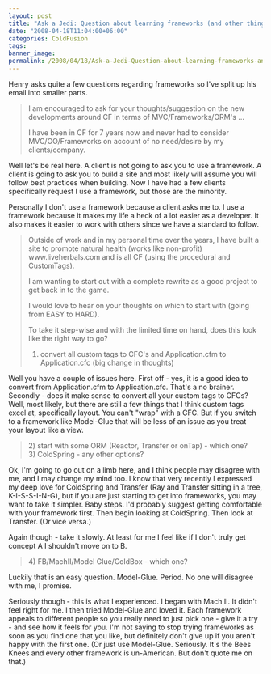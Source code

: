 ```yaml
---
layout: post
title: "Ask a Jedi: Question about learning frameworks (and other things)"
date: "2008-04-18T11:04:00+06:00"
categories: ColdFusion 
tags: 
banner_image: 
permalink: /2008/04/18/Ask-a-Jedi-Question-about-learning-frameworks-and-other-things
---
```


Henry asks quite a few questions regarding frameworks so I've split up his email into smaller parts.
<!--more-->
<blockquote>
<p>
I am encouraged to ask for your thoughts/suggestion
on the new developments around CF in terms of MVC/Frameworks/ORM's ...

I have been in CF for 7 years now and never had to consider MVC/OO/Frameworks on account of no need/desire by my clients/company. 
</p>
</blockquote>

Well let's be real here. A client is not going to ask you to use a framework. A client is going to ask you to build a site and most likely will assume you will follow best practices when building. Now I have had a few clients specifically request I use a framework, but those are the minority. 

Personally I don't use a framework because a client asks me to. I use a framework because it makes my life a heck of a lot easier as a developer. It also makes it easier to work with others since we have a standard to follow. 

<blockquote>
<p>
Outside of work and in my personal time over the years, I have built a site to promote natural health (works like
non-profit) www.liveherbals.com and is all CF (using the procedural and CustomTags). 

I am wanting to start out with a complete rewrite as a good
project to get back in to the game.

I would love to hear on your thoughts on
which to start with (going from EASY to HARD).

To take it step-wise and with
the limited time on hand, does this look like the right way to go?

1) convert all custom tags to CFC's and Application.cfm to Application.cfc (big change in thoughts)
</p>
</blockquote>

Well you have a couple of issues here. First off - yes, it is a good idea to convert from Application.cfm to Application.cfc. That's a no brainer. Secondly - does it make sense to convert all your custom tags to CFCs? Well, most likely, but there are still a few things that I think custom tags excel at, specifically layout. You can't "wrap" with a CFC. But if you switch to a framework like Model-Glue that will be less of an issue as you treat your layout like a view.

<blockquote>
<p>
2) start with some ORM (Reactor, Transfer or onTap) - which one?<br />
3) ColdSpring - any other options?
</p>
</blockquote>

Ok, I'm going to go out on a limb here, and I think people may disagree with me, and I may change my mind too. I know that very recently I expressed my deep love for ColdSpring and Transfer (Ray and Transfer sitting in a tree, K-I-S-S-I-N-G), but if you are just starting to get into frameworks, you may want to take it simpler. Baby steps. I'd probably suggest getting comfortable with your framework first. Then begin looking at ColdSpring. Then look at Transfer. (Or vice versa.)

Again though - take it slowly. At least for me I feel like if I don't truly get concept A I shouldn't move on to B. 

<blockquote>
<p>
4) FB/MachII/Model Glue/ColdBox - which
one?
</p>
</blockquote>

Luckily that is an easy question. Model-Glue. Period. No one will disagree with me, I promise. 

Seriously though - this is what I experienced. I began with Mach II. It didn't feel right for me. I then tried Model-Glue and loved it. Each framework appeals to different people so you really need to just pick one - give it a try - and see how it feels for you. I'm not saying to stop trying frameworks as soon as you find one that you like, but definitely don't give up if you aren't happy with the first one. (Or just use Model-Glue. Seriously. It's the Bees Knees and every other framework is un-American. But don't quote me on that.)